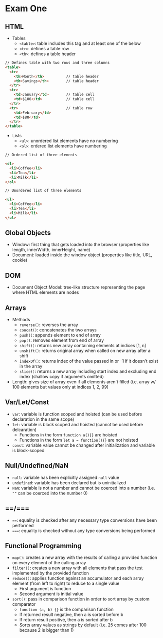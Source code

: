 # Exam One

## HTML

- Tables
  - `<table>`: table includes this tag and at least one of the below
  - `<tr>`: defines a table row
  - `<th>`: defines a table header
 
```html
// Defines table with two rows and three columns
<table>
  <tr>
    <th>Month</th>          // table header
    <th>Savings</th>        // table header
  </tr>
  <tr>
    <td>January</td>        // table cell
    <td>$100</td>           // table cell
  </tr>
  <tr>                      // table row
    <td>February</td>
    <td>$80</td>
  </tr>
</table>
```

- Lists
  - `<ul>`: unordered list elements have no numbering
  - `<ol>`: ordered list elements have numbering

```html
// Ordered list of three elements

<ol>
  <li>Coffee</li>
  <li>Tea</li>
  <li>Milk</li>
</ol>

// Unordered list of three elements

<ul>
  <li>Coffee</li>
  <li>Tea</li>
  <li>Milk</li>
</ul>
```

## Global Objects

- Window: first thing that gets loaded into the browser (properties like length, innerWidth, innerHeight, name)
- Document: loaded inside the window object (properties like title, URL, cookie)

## DOM

- Document Object Model: tree-like structure representing the page where HTML elements are nodes

## Arrays

- Methods
  - `reverse()`: reverses the array
  - `concat()`: concatenates the two arrays
  - `push()`: appends element to end of array
  - `pop()`: removes element from end of array
  - `shift()`: returns new array containing elements at indices [1, n]
  - `unshift()`: returns original array when called on new array after a shift
  - `indexOf()`: returns index of the value passed in or -1 if it doesn't exist in the array
  - `slice()`: returns a new array including start index and excluding end index (shallow copy if arguments omitted)
- Length: gives size of array even if all elements aren't filled (i.e. array w/ 100 elements but values only at indices 1, 2, 99)

## Var/Let/Const

- `var`: variable is function scoped and hoisted (can be used before declaration in the same scope)
- `let`: variable is block scoped and hoisted (cannot be used before delcaration)
  - Functions in the form `function a(){}` are hoisted 
  - Functions in the form `let a = function(){}` are not hoisted
- `const`: variable value cannot be changed after initialization and variable is block-scoped

## Null/Undefined/NaN

- `null`: variable has been explicitly assigned `null` value
- `undefined`: variable has been declared but is uninitialized
- `NaN`: variable is not a number and cannot be coerced into a number (i.e. `""` can be coerced into the number 0)


## \==/===

- `==`: equality is checked after any necessary type conversions have been performed
- `===`: equality is checked without any type conversions being performed

## Functional Programming

- `map()`: creates a new array with the results of calling a provided function on every element of the calling array
- `filter()`: creates a new array with all elements that pass the test implemented by the provided function
- `reduce()`: applies function against an accumulator and each array element (from left to right) to reduce to a single value
  - First argument is function
  - Second argument is initial value
- `sort()`: pass in comparison function in order to sort array by custom comparator
  - `function (a, b) {}` is the comparison function
  - If returned result negative, then a is sorted before b
  - If return result positive, then a is sorted after b
  - Sorts array values as strings by default (i.e. 25 comes after 100 because 2 is bigger than 1)
